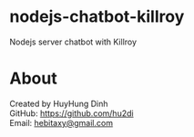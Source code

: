 # nodejs-chatbot-killroy
Nodejs server chatbot with Killroy

# About
Created by HuyHung Dinh<br>
GitHub: https://github.com/hu2di<br>
Email: hebitaxy@gmail.com
